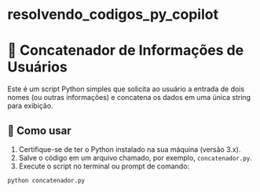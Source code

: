 # resolvendo_codigos_py_copilot

# 🧩 Concatenador de Informações de Usuários

Este é um script Python simples que solicita ao usuário a entrada de dois nomes (ou outras informações) e concatena os dados em uma única string para exibição.

## 🚀 Como usar

1. Certifique-se de ter o Python instalado na sua máquina (versão 3.x).
2. Salve o código em um arquivo chamado, por exemplo, `concatenador.py`.
3. Execute o script no terminal ou prompt de comando:

```bash
python concatenador.py

